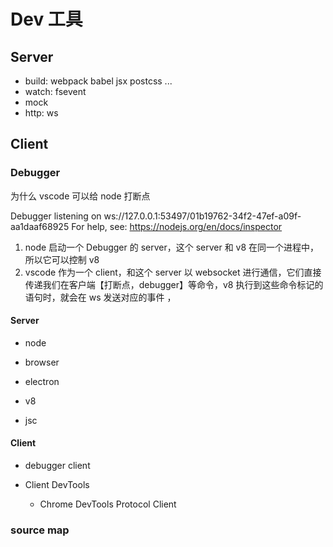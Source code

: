 # Dev 工具

## Server

- build: webpack babel jsx postcss ...
- watch: fsevent
- mock
- http: ws


## Client

### Debugger

为什么 vscode 可以给 node 打断点

  Debugger listening on ws://127.0.0.1:53497/01b19762-34f2-47ef-a09f-aa1daaf68925
  For help, see: https://nodejs.org/en/docs/inspector

  1. node 启动一个 Debugger 的 server，这个 server 和 v8 在同一个进程中，所以它可以控制 v8
  2. vscode 作为一个 client，和这个 server 以 websocket 进行通信，它们直接传递我们在客户端【打断点，debugger】等命令，v8 执行到这些命令标记的语句时，就会在 ws 发送对应的事件 ，


#### Server

- node
- browser
- electron

- v8
- jsc

#### Client

- debugger client

- Client DevTools
  - Chrome DevTools Protocol Client


### source map
